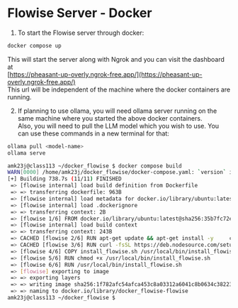 # Flowise Server - Docker

1. To start the Flowise server through docker:
```bash
docker compose up
```

This will start the server along with Ngrok and you can visit the dashboard at  
[https://pheasant-up-overly.ngrok-free.app/](https://pheasant-up-overly.ngrok-free.app/)  
This url will be independent of the machine where the docker containers are running.


2. If planning to use ollama, you will need ollama server running on the same machine where you started the above docker containers.  
Also, you will need to pull the LLM model which you wish to use.
You can use these commands in a new terminal for that:

```bash
ollama pull <model-name>
ollama serve
```




























```bash
amk23j@class113 ~/docker_flowise $ docker compose build
WARN[0000] /home/amk23j/docker_flowise/docker-compose.yaml: `version` is obsolete 
[+] Building 738.7s (11/11) FINISHED                                                                                                                                          docker:default
 => [flowise internal] load build definition from Dockerfile                                                                                                                            0.0s
 => => transferring dockerfile: 963B                                                                                                                                                    0.0s
 => [flowise internal] load metadata for docker.io/library/ubuntu:latest                                                                                                                0.3s
 => [flowise internal] load .dockerignore                                                                                                                                               0.0s
 => => transferring context: 2B                                                                                                                                                         0.0s
 => [flowise 1/6] FROM docker.io/library/ubuntu:latest@sha256:35b7fc72eb7c652dc1f4e5bfbdb9cdb308c3a6b1b96abc61317b931007b9aac8                                                          0.0s
 => [flowise internal] load build context                                                                                                                                               0.0s
 => => transferring context: 243B                                                                                                                                                       0.0s
 => CACHED [flowise 2/6] RUN apt-get update && apt-get install -y     curl     gnupg     build-essential     && rm -rf /var/lib/apt/lists/*                                             0.0s
 => CACHED [flowise 3/6] RUN curl -fsSL https://deb.nodesource.com/setup_18.x | bash -     && apt-get install -y nodejs     && rm -rf /var/lib/apt/lists/*                              0.0s
 => [flowise 4/6] COPY install_flowise.sh /usr/local/bin/install_flowise.sh                                                                                                             0.1s
 => [flowise 5/6] RUN chmod +x /usr/local/bin/install_flowise.sh                                                                                                                        0.3s
 => [flowise 6/6] RUN /usr/local/bin/install_flowise.sh                                                                                                                               711.6s
 => [flowise] exporting to image                                                                                                                                                       26.2s 
 => => exporting layers                                                                                                                                                                26.1s 
 => => writing image sha256:1f782afc54afca453c8a03312a6041c8b0634c38223ffcd6a5bcc19e5dc2b255                                                                                            0.0s 
 => => naming to docker.io/library/docker_flowise-flowise                                                                                                                               0.0s 
amk23j@class113 ~/docker_flowise $    
```